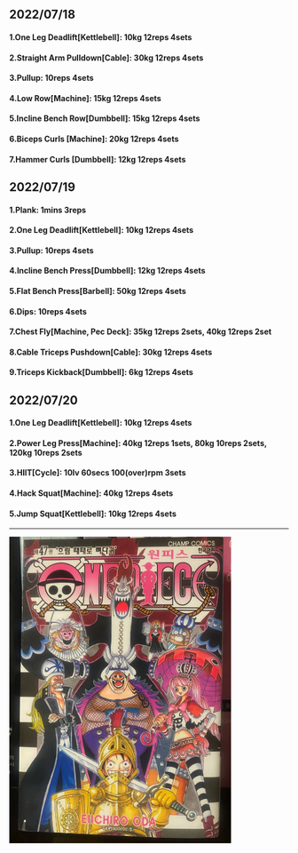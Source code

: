 ## 2022/07/18
#### 1.One Leg Deadlift\[Kettlebell\]: 10kg 12reps 4sets
#### 2.Straight Arm Pulldown\[Cable\]: 30kg 12reps 4sets
#### 3.Pullup: 10reps 4sets
#### 4.Low Row\[Machine\]: 15kg 12reps 4sets
#### 5.Incline Bench Row\[Dumbbell\]: 15kg 12reps 4sets
#### 6.Biceps Curls \[Machine\]: 20kg 12reps 4sets
#### 7.Hammer Curls \[Dumbbell\]: 12kg 12reps 4sets


## 2022/07/19
#### 1.Plank: 1mins 3reps
#### 2.One Leg Deadlift\[Kettlebell\]: 10kg 12reps 4sets
#### 3.Pullup: 10reps 4sets
#### 4.Incline Bench Press\[Dumbbell\]: 12kg 12reps 4sets
#### 5.Flat Bench Press\[Barbell\]: 50kg 12reps 4sets 
#### 6.Dips: 10reps 4sets
#### 7.Chest Fly\[Machine, Pec Deck\]: 35kg 12reps 2sets, 40kg 12reps 2set
#### 8.Cable Triceps Pushdown\[Cable\]: 30kg 12reps 4sets
#### 9.Triceps Kickback\[Dumbbell\]: 6kg 12reps 4sets 

## 2022/07/20
#### 1.One Leg Deadlift\[Kettlebell\]: 10kg 12reps 4sets
#### 2.Power Leg Press\[Machine\]: 40kg 12reps 1sets, 80kg 10reps 2sets, 120kg 10reps 2sets
#### 3.HIIT\[Cycle\]: 10lv 60secs 100(over)rpm 3sets
#### 4.Hack Squat\[Machine\]: 40kg 12reps 4sets
#### 5.Jump Squat\[Kettlebell\]: 10kg 12reps 4sets

---
<img src='./_resources/__047.png' width='400px' />
